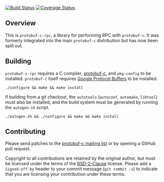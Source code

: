 [![Build Status](https://travis-ci.org/protobuf-c/protobuf-c-rpc.svg?branch=master)](https://travis-ci.org/protobuf-c/protobuf-c-rpc) [![Coverage Status](https://img.shields.io/coveralls/protobuf-c/protobuf-c-rpc.svg)](https://coveralls.io/r/protobuf-c/protobuf-c-rpc)

## Overview

This is `protobuf-c-rpc`, a library for performing RPC with `protobuf-c`. It was formerly integrated into the main `protobuf-c` distribution but has now been split out.

## Building

`protobuf-c-rpc` requires a C compiler, [protobuf-c](https://github.com/protobuf-c/protobuf-c), and `pkg-config` to be installed. `protobuf-c` itself requires [Google Protocol Buffers](https://developers.google.com/protocol-buffers/) to be installed.

    ./configure && make && make install

If building from a git checkout, the `autotools` (`autoconf`, `automake`, `libtool`) must also be installed, and the build system must be generated by running the `autogen.sh` script.

    ./autogen.sh && ./configure && make && make install

## Contributing

Please send patches to the [protobuf-c mailing list](https://groups.google.com/forum/#!forum/protobuf-c) or by opening a GitHub pull request.

Copyright to all contributions are retained by the original author, but must be licensed under the terms of the [BSD-2-Clause](http://opensource.org/licenses/BSD-2-Clause) license. Please add a `Signed-off-by` header to your commit message (`git commit -s`) to indicate that you are licensing your contribution under these terms.
